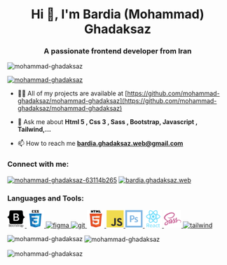 <h1 align="center">Hi 👋, I'm Bardia (Mohammad) Ghadaksaz</h1>
<h3 align="center">A passionate frontend developer from Iran</h3>

<p align="left"> <img src="https://komarev.com/ghpvc/?username=mohammad-ghadaksaz&label=Profile%20views&color=0e75b6&style=flat" alt="mohammad-ghadaksaz" /> </p>

<p align="left"> <a href="https://github.com/ryo-ma/github-profile-trophy"><img src="https://github-profile-trophy.vercel.app/?username=mohammad-ghadaksaz" alt="mohammad-ghadaksaz" /></a> </p>

- 👨‍💻 All of my projects are available at [https://github.com/mohammad-ghadaksaz/mohammad-ghadaksaz](https://github.com/mohammad-ghadaksaz/mohammad-ghadaksaz)

- 💬 Ask me about **Html 5 , Css 3 , Sass , Bootstrap, Javascript , Tailwind,...**

- 📫 How to reach me **bardia.ghadaksaz.web@gmail.com**

<h3 align="left">Connect with me:</h3>
<p align="left">
<a href="https://linkedin.com/in/mohammad-ghadaksaz-63114b265" target="blank"><img align="center" src="https://raw.githubusercontent.com/rahuldkjain/github-profile-readme-generator/master/src/images/icons/Social/linked-in-alt.svg" alt="mohammad-ghadaksaz-63114b265" height="30" width="40" /></a>
<a href="https://instagram.com/bardia.ghadaksaz.web" target="blank"><img align="center" src="https://raw.githubusercontent.com/rahuldkjain/github-profile-readme-generator/master/src/images/icons/Social/instagram.svg" alt="bardia.ghadaksaz.web" height="30" width="40" /></a>
</p>

<h3 align="left">Languages and Tools:</h3>
<p align="left"> <a href="https://getbootstrap.com" target="_blank" rel="noreferrer"> <img src="https://raw.githubusercontent.com/devicons/devicon/master/icons/bootstrap/bootstrap-plain-wordmark.svg" alt="bootstrap" width="40" height="40"/> </a> <a href="https://www.w3schools.com/css/" target="_blank" rel="noreferrer"> <img src="https://raw.githubusercontent.com/devicons/devicon/master/icons/css3/css3-original-wordmark.svg" alt="css3" width="40" height="40"/> </a> <a href="https://www.figma.com/" target="_blank" rel="noreferrer"> <img src="https://www.vectorlogo.zone/logos/figma/figma-icon.svg" alt="figma" width="40" height="40"/> </a> <a href="https://git-scm.com/" target="_blank" rel="noreferrer"> <img src="https://www.vectorlogo.zone/logos/git-scm/git-scm-icon.svg" alt="git" width="40" height="40"/> </a> <a href="https://www.w3.org/html/" target="_blank" rel="noreferrer"> <img src="https://raw.githubusercontent.com/devicons/devicon/master/icons/html5/html5-original-wordmark.svg" alt="html5" width="40" height="40"/> </a> <a href="https://developer.mozilla.org/en-US/docs/Web/JavaScript" target="_blank" rel="noreferrer"> <img src="https://raw.githubusercontent.com/devicons/devicon/master/icons/javascript/javascript-original.svg" alt="javascript" width="40" height="40"/> </a> <a href="https://www.photoshop.com/en" target="_blank" rel="noreferrer"> <img src="https://raw.githubusercontent.com/devicons/devicon/master/icons/photoshop/photoshop-line.svg" alt="photoshop" width="40" height="40"/> </a> <a href="https://reactjs.org/" target="_blank" rel="noreferrer"> <img src="https://raw.githubusercontent.com/devicons/devicon/master/icons/react/react-original-wordmark.svg" alt="react" width="40" height="40"/> </a> <a href="https://sass-lang.com" target="_blank" rel="noreferrer"> <img src="https://raw.githubusercontent.com/devicons/devicon/master/icons/sass/sass-original.svg" alt="sass" width="40" height="40"/> </a> <a href="https://tailwindcss.com/" target="_blank" rel="noreferrer"> <img src="https://www.vectorlogo.zone/logos/tailwindcss/tailwindcss-icon.svg" alt="tailwind" width="40" height="40"/> </a> </p>

<p><img align="left" src="https://github-readme-stats.vercel.app/api/top-langs?username=mohammad-ghadaksaz&show_icons=true&locale=en&layout=compact" alt="mohammad-ghadaksaz" /></p>

<p>&nbsp;<img align="center" src="https://github-readme-stats.vercel.app/api?username=mohammad-ghadaksaz&show_icons=true&locale=en" alt="mohammad-ghadaksaz" /></p>

<p><img align="center" src="https://github-readme-streak-stats.herokuapp.com/?user=mohammad-ghadaksaz&" alt="mohammad-ghadaksaz" /></p>
